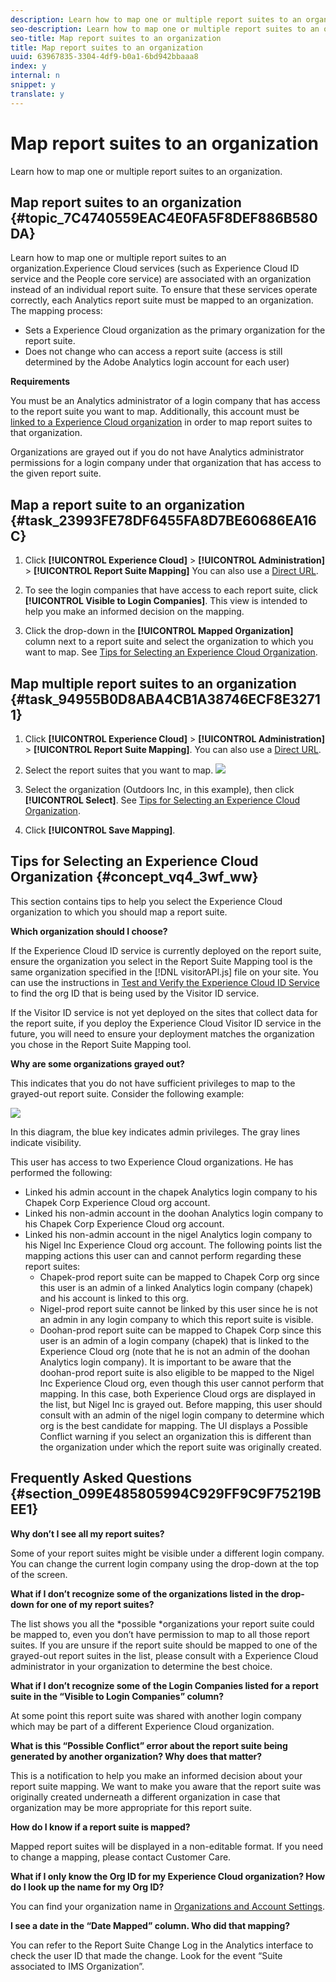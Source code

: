 ```yaml
---
description: Learn how to map one or multiple report suites to an organization.
seo-description: Learn how to map one or multiple report suites to an organization.
seo-title: Map report suites to an organization
title: Map report suites to an organization
uuid: 63967835-3304-4df9-b0a1-6bd942bbaaa8
index: y
internal: n
snippet: y
translate: y
---
```


# Map report suites to an organization

Learn how to map one or multiple report suites to an organization.

## Map report suites to an organization {#topic_7C4740559EAC4E0FA5F8DEF886B580DA}

Learn how to map one or multiple report suites to an organization.Experience Cloud services (such as Experience Cloud ID service and the People core service) are associated with an organization instead of an individual report suite. To ensure that these services operate correctly, each Analytics report suite must be mapped to an organization. The mapping process: 

* Sets a Experience Cloud organization as the primary organization for the report suite.
* Does not change who can access a report suite (access is still determined by the Adobe Analytics login account for each user)

**Requirements** 

You must be an Analytics administrator of a login company that has access to the report suite you want to map. Additionally, this account must be [ linked to a Experience Cloud organization](../admin_getting_started/organizations.md#topic_C31CB834F109465A82ED57FF0563B3F1) in order to map report suites to that organization. 

Organizations are grayed out if you do not have Analytics administrator permissions for a login company under that organization that has access to the given report suite. 

## Map a report suite to an organization {#task_23993FE78DF6455FA8D7BE60686EA16C}

1. Click **[!UICONTROL  Experience Cloud]** > **[!UICONTROL  Administration]** > **[!UICONTROL  Report Suite Mapping]**
   You can also use a [ Direct URL](https://audience.marketing.adobe.com/rsmapping/ui.html). 

1. To see the login companies that have access to each report suite, click **[!UICONTROL  Visible to Login Companies]**.
   This view is intended to help you make an informed decision on the mapping. 

1. Click the drop-down in the **[!UICONTROL  Mapped Organization]** column next to a report suite and select the organization to which you want to map. See [ Tips for Selecting an Experience Cloud Organization](report-suite-mapping.md#concept_vq4_3wf_ww).

## Map multiple report suites to an organization {#task_94955B0D8ABA4CB1A38746ECF8E32711}

1. Click **[!UICONTROL  Experience Cloud]** > **[!UICONTROL  Administration]** > **[!UICONTROL  Report Suite Mapping]**.
   You can also use a [ Direct URL](https://audience.marketing.adobe.com/rsmapping/ui.html). 

1. Select the report suites that you want to map.
   ![](assets/rs-mapping-multiple.png) 

1. Select the organization (Outdoors Inc, in this example), then click **[!UICONTROL  Select]**.
   See [ Tips for Selecting an Experience Cloud Organization](report-suite-mapping.md#concept_vq4_3wf_ww). 

1. Click **[!UICONTROL  Save Mapping]**.

## Tips for Selecting an Experience Cloud Organization {#concept_vq4_3wf_ww}

This section contains tips to help you select the Experience Cloud organization to which you should map a report suite. 

**Which organization should I choose?** 

If the Experience Cloud ID service is currently deployed on the report suite, ensure the organization you select in the Report Suite Mapping tool is the same organization specified in the [!DNL  visitorAPI.js] file on your site. You can use the instructions in [ Test and Verify the Experience Cloud ID Service](https://marketing.adobe.com/resources/help/en_US/mcvid/mcvid-test-verify.html) to find the org ID that is being used by the Visitor ID service. 

If the Visitor ID service is not yet deployed on the sites that collect data for the report suite, if you deploy the Experience Cloud Visitor ID service in the future, you will need to ensure your deployment matches the organization you chose in the Report Suite Mapping tool. 

**Why are some organizations grayed out?** 

This indicates that you do not have sufficient privileges to map to the grayed-out report suite. Consider the following example: 

![](assets/rs-mapping.png) 

In this diagram, the blue key indicates admin privileges. The gray lines indicate visibility. 

This user has access to two Experience Cloud organizations. He has performed the following: 

* Linked his admin account in the chapek Analytics login company to his Chapek Corp Experience Cloud org account.
* Linked his non-admin account in the doohan Analytics login company to his Chapek Corp Experience Cloud org account.
* Linked his non-admin account in the nigel Analytics login company to his Nigel Inc Experience Cloud org account.
The following points list the mapping actions this user can and cannot perform regarding these report suites: 
    * Chapek-prod report suite can be mapped to Chapek Corp org since this user is an admin of a linked Analytics login company (chapek) and his account is linked to this org.
    * Nigel-prod report suite cannot be linked by this user since he is not an admin in any login company to which this report suite is visible.
    * Doohan-prod report suite can be mapped to Chapek Corp since this user is an admin of a login company (chapek) that is linked to the Experience Cloud org (note that he is not an admin of the doohan Analytics login company). It is important to be aware that the doohan-prod report suite is also eligible to be mapped to the Nigel Inc Experience Cloud org, even though this user cannot perform that mapping. In this case, both Experience Cloud orgs are displayed in the list, but Nigel Inc is grayed out. Before mapping, this user should consult with an admin of the nigel login company to determine which org is the best candidate for mapping. The UI displays a Possible Conflict warning if you select an organization this is different than the organization under which the report suite was originally created.

## Frequently Asked Questions {#section_099E485805994C929FF9C9F75219BEE1}

**Why don’t I see all my report suites?** 

Some of your report suites might be visible under a different login company. You can change the current login company using the drop-down at the top of the screen. 

**What if I don’t recognize some of the organizations listed in the drop-down for one of my report suites?** 

The list shows you all the *possible *organizations your report suite could be mapped to, even you don’t have permission to map to all those report suites. If you are unsure if the report suite should be mapped to one of the grayed-out report suites in the list, please consult with a Experience Cloud administrator in your organization to determine the best choice. 

**What if I don’t recognize some of the Login Companies listed for a report suite in the “Visible to Login Companies” column?** 

At some point this report suite was shared with another login company which may be part of a different Experience Cloud organization. 

**What is this “Possible Conflict” error about the report suite being generated by another organization? Why does that matter?** 

This is a notification to help you make an informed decision about your report suite mapping. We want to make you aware that the report suite was originally created underneath a different organization in case that organization may be more appropriate for this report suite. 

**How do I know if a report suite is mapped?** 

Mapped report suites will be displayed in a non-editable format. If you need to change a mapping, please contact Customer Care. 

**What if I only know the Org ID for my Experience Cloud organization? How do I look up the name for my Org ID?** 

You can find your organization name in [Organizations and Account Settings](https://marketing.adobe.com/resources/help/en_US/mcloud/?f=organizations). 

**I see a date in the “Date Mapped” column. Who did that mapping?** 

You can refer to the Report Suite Change Log in the Analytics interface to check the user ID that made the change. Look for the event “Suite associated to IMS Organization”. 
